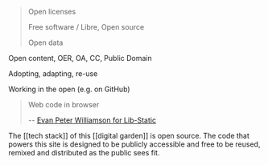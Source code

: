 >Open licenses
>
>Free software / Libre, Open source
>
>Open data
>
Open content, OER, OA, CC, Public Domain
>
Adopting, adapting, re-use
>
Working in the open (e.g. on GitHub)
>
>Web code in browser
>
> -- [Evan Peter Williamson for Lib-Static](https://lib-static.github.io/concepts/open/)

The [[tech stack]] of this [[digital garden]] is open source. The code that powers this site is designed to be publicly accessible and free to be reused, remixed and distributed as the public sees fit.
